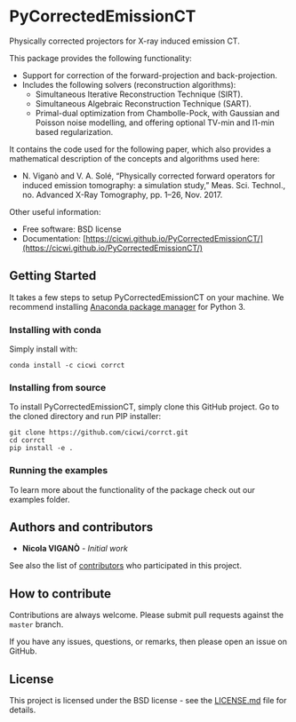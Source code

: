 # PyCorrectedEmissionCT

Physically corrected projectors for X-ray induced emission CT.

This package provides the following functionality:

* Support for correction of the forward-projection and back-projection.
* Includes the following solvers (reconstruction algorithms):
  - Simultaneous Iterative Reconstruction Technique (SIRT).
  - Simultaneous Algebraic Reconstruction Technique (SART).
  - Primal-dual optimization from Chambolle-Pock, with Gaussian and Poisson
noise modelling, and offering optional TV-min and l1-min based regularization.

It contains the code used for the following paper, which also provides a
mathematical description of the concepts and algorithms used here:

* N. Viganò and V. A. Solé, “Physically corrected forward operators for
induced emission tomography: a simulation study,” Meas. Sci. Technol., no.
Advanced X-Ray Tomography, pp. 1–26, Nov. 2017.

Other useful information:

* Free software: BSD license
* Documentation: [https://cicwi.github.io/PyCorrectedEmissionCT/](https://cicwi.github.io/PyCorrectedEmissionCT/)

<!--
## Readiness

The author of this package is in the process of setting up this
package for optimal usability. The following has already been completed:

- [ ] Documentation
    - A package description has been written in the README
    - Documentation has been generated using `make docs`, committed,
        and pushed to GitHub.
	- GitHub pages have been setup in the project settings
	  with the "source" set to "master branch /docs folder".
- [ ] An initial release
	- In `CHANGELOG.md`, a release date has been added to v0.1.0 (change the YYYY-MM-DD).
	- The release has been marked a release on GitHub.
	- For more info, see the [Software Release Guide](https://cicwi.github.io/software-guides/software-release-guide).
- [ ] A conda package
    - Required packages have been added to `setup.py`, for instance,
      ```
      requirements = [
          # Add your project's requirements here, e.g.,
          # 'astra-toolbox',
          # 'sacred>=0.7.2',
          # 'tables==3.4.4',
      ]
      ```
      has been replaced by
      ```
      requirements = [
          'astra-toolbox',
          'sacred>=0.7.2',
          'tables==3.4.4',
      ]
      ```
    - All "conda channels" that are required for building and
      installing the package have been added to the
      `Makefile`. Specifically, replace
      ```
      conda_package:
        conda install conda-build -y
        conda build conda/
      ```
      by
      ```
      conda_package:
        conda install conda-build -y
        conda build conda/ -c some-channel -c some-other-channel
      ```
    - Conda packages have been built successfully with `make conda_package`.
    - These conda packages have been uploaded to
      [Anaconda](https://anaconda.org). [This](http://docs.anaconda.com/anaconda-cloud/user-guide/getting-started/#cloud-getting-started-build-upload)
      is a good getting started guide.
    - The installation instructions (below) have been updated. Do not
      forget to add the required channels, e.g., `-c some-channel -c
      some-other-channel`, and your own channel, e.g., `-c cicwi`.
-->

## Getting Started

It takes a few steps to setup PyCorrectedEmissionCT on your
machine. We recommend installing
[Anaconda package manager](https://www.anaconda.com/download/) for
Python 3.

### Installing with conda

Simply install with:
```
conda install -c cicwi corrct
```

### Installing from source

To install PyCorrectedEmissionCT, simply clone this GitHub
project. Go to the cloned directory and run PIP installer:
```
git clone https://github.com/cicwi/corrct.git
cd corrct
pip install -e .
```

### Running the examples

To learn more about the functionality of the package check out our
examples folder.

## Authors and contributors

* **Nicola VIGANÒ** - *Initial work*

See also the list of [contributors](https://github.com/cicwi/corrct/contributors) who participated in this project.

## How to contribute

Contributions are always welcome. Please submit pull requests against the `master` branch.

If you have any issues, questions, or remarks, then please open an issue on GitHub.

## License

This project is licensed under the BSD license - see the [LICENSE.md](LICENSE.md) file for details.
